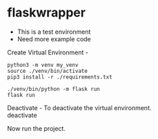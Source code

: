 # flaskwrapper

- This is a test environment
- Need more example code


Create Virtual Environment -

    python3 -m venv my_venv 
    source ./venv/bin/activate 
    pip3 install -r ./requirements.txt

    ./venv/bin/python -m flask run
    flask run 

Deactivate - To deactivate the virtual environment.     
    deactivate

Now run the project. 
